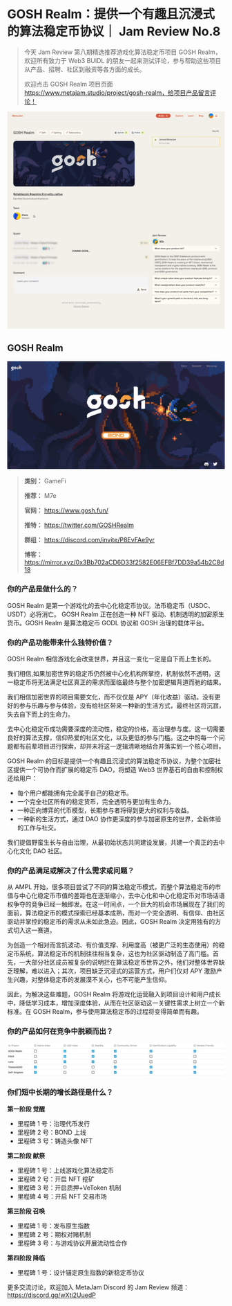 # GOSH Realm：提供一个有趣且沉浸式的算法稳定币协议｜ Jam Review No.8

> 今天 Jam Review 第八期精选推荐游戏化算法稳定币项目 GOSH Realm，欢迎所有致力于 Web3 BUIDL 的朋友一起来测试评论，参与帮助这些项目从产品、招聘、社区到融资等各方面的成长。
>
> 欢迎点击 GOSH Realm 项目页面 https://www.metajam.studio/project/gosh-realm，给项目产品留言评论！

![](./project.png)

## GOSH Realm

![](./gosh.png)

> **类别：** GameFi
>
> **推荐：** M7e
>
> **官网：** https://www.gosh.fun/
>
> **推特：** https://twitter.com/GOSHRealm
>
> **群组：** https://discord.com/invite/P8EvFAe9yr
>
> **博客：** https://mirror.xyz/0x3Bb702aCD6D33f2582E06EFBf7DD39a54b2C8d18

### 你的产品是做什么的？

GOSH Realm 是第一个游戏化的去中心化稳定币协议。法币稳定币（USDC、USDT）必将消亡。 GOSH Realm 正在创造一种 NFT 驱动、机制透明的加密原生货币。GOSH Realm 是算法稳定币 GODL 协议和 GOSH 治理的载体平台。

### 你的产品功能带来什么独特价值？

GOSH Realm 相信游戏化会改变世界，并且这一变化一定是自下而上生长的。

我们相信,如果加密世界的稳定币仍然被中心化机构所掌控，机制依然不透明，这一稳定币将无法满足社区真正的需求而面临最终与整个加密逻辑背道而驰的结果。

我们相信加密世界的项目需要文化，而不仅仅是 APY（年化收益）驱动。没有更好的参与乐趣与参与体验，没有给社区带来一种新的生活方式，最终社区将沉寂，失去自下而上的生命力。

去中心化稳定币成功需要深度的流动性，稳定的价格，高治理参与度。这一切需要良好的算法支撑，信仰热爱的社区文化，以及更低的参与门槛。这之中的每一个问题都有前辈项目进行探索，却并未将这一逻辑清晰地结合并落实到一个核心项目。

GOSH Realm 的目标是提供一个有趣且沉浸式的算法稳定币协议，为整个加密社区提供一个可协作而扩展的稳定币 DAO，将塑造 Web3 世界基石的自由和控制权还给用户：

- 每个用户都能拥有完全属于自己的稳定币。
- 一个完全社区所有的稳定货币，完全透明与更加有生命力。
- 一种正向博弈的代币模型，长期参与者将得到更大的权利与收益。
- 一种新的生活方式，通过 DAO 协作更深度的参与加密原生的世界，全新体验的工作与社交。

我们提倡野蛮生长与自由治理，从最初始状态共同建设发展，共建一个真正的去中心化文化 DAO 社区。

### 你的产品满足或解决了什么需求或问题？

从 AMPL 开始，很多项目尝试了不同的算法稳定币模式，而整个算法稳定币的市值与中心化稳定币市值的差距也在逐渐缩小，去中心化和中心化稳定币对市场话语权争夺的竞争已经一触即发。在这一时间点，一个巨大的机会市场展现在了我们的面前，算法稳定币的模式探索已经基本成熟，而对一个完全透明、有信仰、由社区驱动并掌控的稳定币的需求从未如此急迫。因此，GOSH Realm 决定用独有的方式切入这一赛道。

为创造一个相对而言抗波动、有价值支撑、利用度高（被更广泛的生态使用）的稳定币系统，算法稳定币的机制往往相当复杂，这也为社区驱动制造了高门槛。首先，一大部分社区成员被复杂的说明拦在算法稳定币世界之外，他们对整体世界缺乏理解，难以进入；其次，项目缺乏沉浸式的运营方式，用户们仅对 APY 激励产生兴趣，对整体稳定币的发展漠不关心，也不可能产生信仰。

因此，为解决这些难题，GOSH Realm 将游戏化运营融入到项目设计和用户成长中，降低学习成本，增加深度体验，从而在社区驱动这一关键性需求上树立一个新标准。在 GOSH Realm，参与使用算法稳定币的过程将变得简单而有趣。

### 你的产品如何在竞争中脱颖而出？

![](./comparison.png)

### 你们短中长期的增长路径是什么？

**第一阶段 觉醒**

- 里程碑 1 号：治理代币发行
- 里程碑 2 号：BOND 上线
- 里程碑 3 号：铸造头像 NFT

**第二阶段 献祭**

- 里程碑 1 号：上线游戏化算法稳定币
- 里程碑 2 号：开启 NFT 挖矿
- 里程碑 3 号：开启质押+VeToken 机制
- 里程碑 4 号：开启 NFT 交易市场

**第三阶段 召唤**

- 里程碑 1 号：发布原生指数
- 里程碑 2 号：期权对赌机制
- 里程碑 3 号：与游戏协议开展流动性合作

**第四阶段 降临**

- 里程碑 1 号：设计锚定原生指数的新稳定币协议

更多交流讨论，欢迎加入 MetaJam Discord 的 Jam Review 频道：https://discord.gg/wXtj2UuedP
